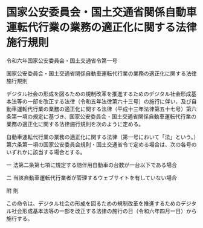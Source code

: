 # 国家公安委員会・国土交通省関係自動車運転代行業の業務の適正化に関する法律施行規則

令和六年国家公安委員会・国土交通省令第一号

国家公安委員会・国土交通省関係自動車運転代行業の業務の適正化に関する法律施行規則

デジタル社会の形成を図るための規制改革を推進するためのデジタル社会形成基本法等の一部を改正する法律（令和五年法律第六十三号）の施行に伴い、及び自動車運転代行業の業務の適正化に関する法律（平成十三年法律第五十七号）第六条第一項の規定に基づき、国家公安委員会・国土交通省関係自動車運転代行業の業務の適正化に関する法律施行規則を次のように定める。

自動車運転代行業の業務の適正化に関する法律（第一号において「法」という。）第六条第一項の国家公安委員会規則・国土交通省令で定める場合は、次の各号のいずれかに該当する場合とする。

一 法第二条第七項に規定する随伴用自動車の台数が一台以下である場合

二 当該自動車運転代行業者が管理するウェブサイトを有していない場合

附 則

この命令は、デジタル社会の形成を図るための規制改革を推進するためのデジタル社会形成基本法等の一部を改正する法律の施行の日（令和六年四月一日）から施行する。
